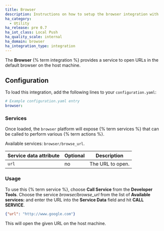 ```yaml
---
title: Browser
description: Instructions on how to setup the browser integration with Home Assistant.
ha_category:
  - Utility
ha_release: pre 0.7
ha_iot_class: Local Push
ha_quality_scale: internal
ha_domain: browser
ha_integration_type: integration
---
```


The **Browser** {% term integration %} provides a service to open URLs in the default browser on the host machine.

## Configuration

To load this integration, add the following lines to your `configuration.yaml`:

```yaml
# Example configuration.yaml entry
browser:
```

### Services

Once loaded, the `browser` platform will expose {% term services %} that can be called to perform various {% term actions %}.

Available services: `browser/browse_url`.

| Service data attribute | Optional | Description |
| ---------------------- | -------- | ----------- |
| `url`                  |       no | The URL to open.

### Usage

To use this {% term service %}, choose **Call Service** from the **Developer Tools**. Choose the service *browser/browse_url* from the list of **Available services:** and enter the URL into the **Service Data** field and hit **CALL SERVICE**.

```json
{"url": "http://www.google.com"}
```

This will open the given URL on the host machine.
